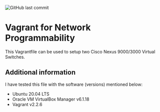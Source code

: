 ![GitHub last commit](https://img.shields.io/github/last-commit/jepema/vagrant)

# Vagrant for Network Programmability

This Vagrantfile can be used to setup two Cisco Nexus 9000/3000 Virtual Switches.

## Additional information

I have tested this file with the software (versions) mentioned below:
<ul>
  <li>Ubuntu 20.04 LTS</li>
  <li>Oracle VM VirtualBox Manager v6.1.18</li>
  <li>Vagrant v2.2.6</li>
</ul>
